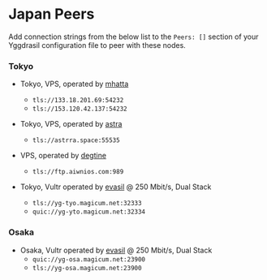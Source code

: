 # Japan Peers

Add connection strings from the below list to the `Peers: []` section of your
Yggdrasil configuration file to peer with these nodes.

### Tokyo

* Tokyo, VPS, operated by [mhatta](https://github.com/mhatta)
  * `tls://133.18.201.69:54232`
  * `tls://153.120.42.137:54232`
 
* Tokyo, VPS, operated by [astra](https://github.com/astrrra)
  *  `tls://astrra.space:55535`

* VPS, operated by [degtine](https://github.com/degtine)
  * `tls://ftp.aiwnios.com:989`

* Tokyo, Vultr operated by [evasil](https://matrix.to/#/@elias:illan.co) @ 250 Mbit/s, Dual Stack
  * `tls://yg-tyo.magicum.net:32333`
  * `quic://yg-yto.magicum.net:32334`

### Osaka

* Osaka, Vultr operated by [evasil](https://matrix.to/#/@elias:illan.co) @ 250 Mbit/s, Dual Stack
  * `quic://yg-osa.magicum.net:23900`
  * `tls://yg-osa.magicum.net:23900`
